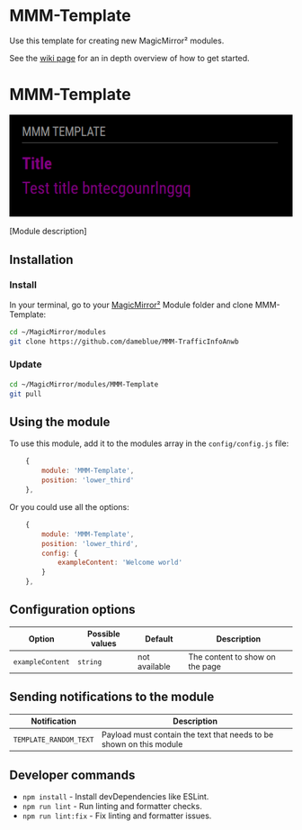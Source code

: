 # MMM-Template
Use this template for creating new MagicMirror² modules.

See the [wiki page](https://github.com/Dennis-Rosenbaum/MMM-Template/wiki) for an in depth overview of how to get started.

# MMM-Template

![Example of MMM-Template](./example_1.png)

[Module description]

## Installation

### Install

In your terminal, go to your [MagicMirror²][mm] Module folder and clone MMM-Template:

```bash
cd ~/MagicMirror/modules
git clone https://github.com/dameblue/MMM-TrafficInfoAnwb
```

### Update

```bash
cd ~/MagicMirror/modules/MMM-Template
git pull
```

## Using the module

To use this module, add it to the modules array in the `config/config.js` file:

```js
    {
        module: 'MMM-Template',
        position: 'lower_third'
    },
```

Or you could use all the options:

```js
    {
        module: 'MMM-Template',
        position: 'lower_third',
        config: {
            exampleContent: 'Welcome world'
        }
    },
```

## Configuration options

Option|Possible values|Default|Description
------|------|------|-----------
`exampleContent`|`string`|not available|The content to show on the page

## Sending notifications to the module

Notification|Description
------|-----------
`TEMPLATE_RANDOM_TEXT`|Payload must contain the text that needs to be shown on this module

## Developer commands

- `npm install` - Install devDependencies like ESLint.
- `npm run lint` - Run linting and formatter checks.
- `npm run lint:fix` - Fix linting and formatter issues.

[mm]: https://github.com/MagicMirrorOrg/MagicMirror
